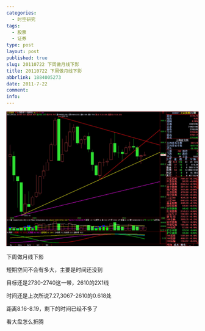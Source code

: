 ```yaml
---
categories:
  - 时空研究
tags:
  - 股票
  - 证券
type: post
layout: post
published: true
slug: 20110722 下周做月线下影
title: 20110722 下周做月线下影
abbrlink: 1884005273
date: 2011-7-22
comment:
info:
---
```

![20110722-0](/images/20110722-0.jpeg)

下周做月线下影

 

短期空间不会有多大，主要是时间还没到

 

目标还是2730-2740这一带，2610的2X1线

 

时间还是上次所说7.27,3067-2610的0.618处

 

距离8.16-8.19，剩下的时间已经不多了

 

看大盘怎么折腾